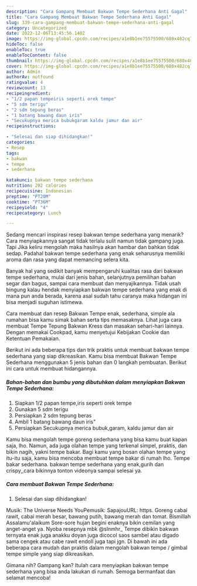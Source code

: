 ```yaml
---
description: "Cara Gampang Membuat Bakwan Tempe Sederhana Anti Gagal"
title: "Cara Gampang Membuat Bakwan Tempe Sederhana Anti Gagal"
slug: 339-cara-gampang-membuat-bakwan-tempe-sederhana-anti-gagal
category: Uncategorized
date: 2022-12-06T13:45:56.140Z
image: https://img-global.cpcdn.com/recipes/a1e8b1ee75575500/680x482cq70/bakwan-tempe-sederhana-foto-resep-utama.jpg
hideToc: false
enableToc: true
enableTocContent: false
thumbnail: https://img-global.cpcdn.com/recipes/a1e8b1ee75575500/680x482cq70/bakwan-tempe-sederhana-foto-resep-utama.jpg
cover: https://img-global.cpcdn.com/recipes/a1e8b1ee75575500/680x482cq70/bakwan-tempe-sederhana-foto-resep-utama.jpg
author: Admin
authorAv: notfound
ratingvalue: 4
reviewcount: 13
recipeingredient:
- "1/2 papan tempeiris seperti orek tempe"
- "5 sdm terigu"
- "2 sdm tepung beras"
- "1 batang bawang daun iris"
- "Secukupnya merica bubukgaram kaldu jamur dan air"
recipeinstructions:

- "Selesai dan siap dihidangkan!"
categories:
- Resep
tags:
- bakwan
- tempe
- sederhana

katakunci: bakwan tempe sederhana 
nutrition: 202 calories
recipecuisine: Indonesian
preptime: "PT20M"
cooktime: "PT36M"
recipeyield: "4"
recipecategory: Lunch

---
```



Sedang mencari inspirasi resep bakwan tempe sederhana yang menarik? Cara menyiapkannya sangat tidak terlalu sulit namun tidak gampang juga. Tapi Jika keliru mengolah maka hasilnya akan hambar dan bahkan tidak sedap. Padahal bakwan tempe sederhana yang enak seharusnya memiliki aroma dan rasa yang dapat memancing selera kita.


Banyak hal yang sedikit banyak mempengaruhi kualitas rasa dari bakwan tempe sederhana, mulai dari jenis bahan, selanjutnya pemilihan bahan segar dan bagus, sampai cara membuat dan menyajikannya. Tidak usah bingung kalau hendak menyiapkan bakwan tempe sederhana yang enak di mana pun anda berada, karena asal sudah tahu caranya maka hidangan ini bisa menjadi suguhan istimewa.

Cara membuat dan resep Bakwan Tempe enak, sederhana, simple ala rumahan bisa kamu simak bahan serta tips memasaknya. Lihat juga cara membuat Tempe Tepung Bakwan Kress dan masakan sehari-hari lainnya. Dengan memakai Cookpad, kamu menyetujui Kebijakan Cookie dan Ketentuan Pemakaian.


Berikut ini ada beberapa tips dan trik praktis untuk membuat bakwan tempe sederhana yang siap dikreasikan. Kamu bisa membuat Bakwan Tempe Sederhana menggunakan 5 jenis bahan dan 0 langkah pembuatan. Berikut ini cara untuk membuat hidangannya.

<!--inarticleads1-->

##### Bahan-bahan dan bumbu yang dibutuhkan dalam menyiapkan Bakwan Tempe Sederhana:

1. Siapkan 1/2 papan tempe,iris seperti orek tempe
1. Gunakan 5 sdm terigu
1. Persiapkan 2 sdm tepung beras
1. Ambil 1 batang bawang daun iris&#34;
1. Persiapkan Secukupnya merica bubuk,garam, kaldu jamur dan air


Kamu bisa mengolah tempe goreng sederhana yang bisa kamu buat kapan saja, lho. Namun, ada juga olahan tempe yang terkenal simpel, praktis, dan bikin nagih, yakni tempe bakar. Bagi kamu yang bosan olahan tempe yang itu-itu saja, kamu bisa mencoba membuat tempe bakar di rumah lho. Tempe bakar sederhana. bakwan tempe sederhana yang enak,gurih dan crispy,,cara bikinnya tonton videonya sampai selesai ya. 

<!--inarticleads2-->

##### Cara membuat Bakwan Tempe Sederhana:


1. Selesai dan siap dihidangkan!

Musik: The Universe Needs YouPemusik: SapajouURL: https. Goreng cabai rawit, cabai merah besar, bawang putih, bawang merah dan tomat. Bismillah Assalamu&#39;alaikum Sore-sore hujan begini enaknya bikin cemilan yang anget-anget ya. Nyoba resepnya mbk @slnmhr_ Tempe dibikin bakwan ternyata enak juga anakku doyan juga dicocol saos sambel atau digado sama cengek atau cabe rawit endoll juga tapi jgn. Di bawah ini ada beberapa cara mudah dan praktis dalam mengolah bakwan tempe / gimbal tempe simple yang siap dikreasikan. 

Gimana nih? Gampang kan? Itulah cara menyiapkan bakwan tempe sederhana yang bisa anda lakukan di rumah. Semoga bermanfaat dan selamat mencoba!
